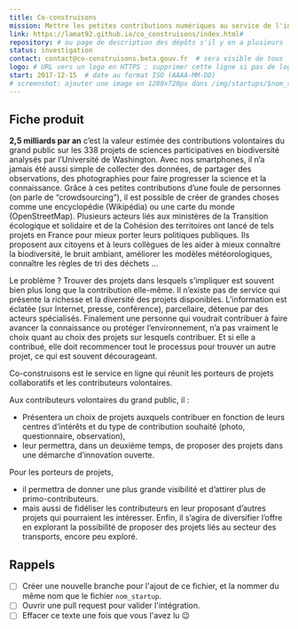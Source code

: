 ```yaml
---
title: Co-construisons
mission: Mettre les petites contributions numériques au service de l'intérêt général
link: https://lamat92.github.io/co_construisons/index.html#
repository: # ou page de description des dépôts s'il y en a plusieurs
status: investigation
contact: contact@co-construisons.beta.gouv.fr  # sera visible de tous
logo: # URL vers un logo en HTTPS ; supprimer cette ligne si pas de logo
start: 2017-12-15  # date au format ISO (AAAA-MM-DD)
# screenshot: ajouter une image en 1280x720px dans /img/startups/$nom_startup.png (ou .jpg) et effacer cette ligne
---
```


## Fiche produit

**2,5 milliards par an** c’est la valeur estimée des contributions volontaires du grand public sur les 338 projets de sciences participatives en biodiversité analysés par l’Université de Washington.
Avec nos smartphones, il n’a jamais été aussi simple de collecter des données, de partager des observations, des photographies pour faire progresser la science et la connaissance.
Grâce à ces petites contributions d’une foule de personnes (on parle de “crowdsourcing”), il est possible de créer de grandes choses comme une encyclopédie (Wikipédia) ou une carte du monde (OpenStreetMap).
Plusieurs acteurs liés aux ministères de la Transition écologique et solidaire et de la Cohésion des territoires ont lancé de tels projets en France pour mieux porter leurs politiques publiques. Ils proposent aux citoyens et à leurs collègues de les aider à mieux connaître la biodiversité, le bruit ambiant, améliorer les modèles météorologiques, connaître les règles de tri des déchets …  


Le problème ?
Trouver des projets dans lesquels s’impliquer est souvent bien plus long que la contribution elle-même. 
Il n’existe pas de service qui présente la richesse et la diversité des projets disponibles. L’information est éclatée (sur Internet, presse, conférence), parcellaire, détenue par des acteurs spécialisés. Finalement une personne qui voudrait contribuer à faire avancer la connaissance ou protéger l’environnement, n’a pas vraiment le choix quant au choix des projets sur lesquels contribuer. Et si elle a contribué, elle doit recommencer tout le processus pour trouver un autre projet, ce qui est souvent décourageant.

Co-construisons est le service en ligne qui réunit les porteurs de projets collaboratifs et les contributeurs volontaires. 
 
Aux contributeurs volontaires du grand public, il : 

- Présentera un choix de projets auxquels contribuer en fonction de leurs centres d’intérêts et du type de contribution souhaité (photo, questionnaire, observation), 
- leur permettra, dans un deuxième temps, de proposer des projets dans une démarche d’innovation ouverte.

Pour les porteurs de projets,
- il permettra de donner une plus grande visibilité et d’attirer plus de primo-contributeurs. 
- mais aussi de fidéliser les contributeurs en leur proposant d’autres projets qui pourraient les intéresser. Enfin, il s’agira de diversifier l’offre en explorant la possibilité de proposer des projets liés au secteur des transports, encore peu exploré. 

## Rappels

- [ ] Créer une nouvelle branche pour l'ajout de ce fichier, et la nommer du même nom que le fichier `nom_startup`.
- [ ] Ouvrir une pull request pour valider l'intégration.
- [ ] Effacer ce texte une fois que vous l'avez lu 😉
